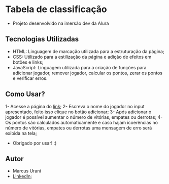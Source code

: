 # Tabela de classificação

- Projeto desenvolvido na imersão dev da Alura

## Tecnologias Utilizadas

- HTML: Linguagem de marcação utilizada para a estruturação da página;
- CSS: Utilizado para a estilização da página e adição de efeitos em botões e links;
- JavaScript: Linguagem utilizada para a criação de funções para adicionar jogador, remover jogador, calcular os pontos, zerar os pontos e verificar erros.

## Como Usar?

1- Acesse a página do [link](https://pontuacao.netlify.app);
2- Escreva o nome do jogador no input apresentado, feito isso clique no botão adicionar;
3- Após adicionar o jogador é possível aumentar o número de vitórias, empates ou derrotas;
4- Os pontos são calculados automaticamente e caso hajam icoerências no número de vitórias, empates ou derrotas uma mensagem de erro será exibida na tela;

- Obrigado por usar! :)

## Autor

- Marcus Urani
- [LinkedIn](https://likedin.com/in/marcusurani);
